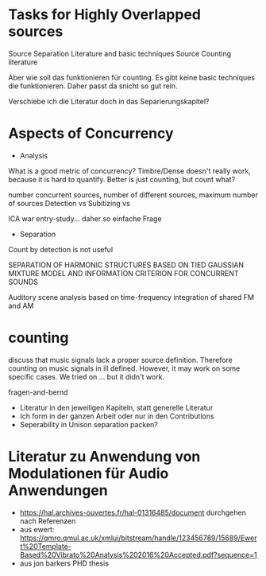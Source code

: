 # Tasks for Highly Overlapped sources

Source Separation Literature and basic techniques
Source Counting literature

Aber wie soll das funktionieren für counting. Es gibt keine basic techniques die funktionieren. Daher passt da snicht so gut rein.

Verschiebe ich die Literatur doch in das Separierungskapitel?


# Aspects of Concurrency

* Analysis

What is a good metric of concurrency? Timbre/Dense doesn't really work, because it is hard to quantify.
Better is just counting, but count what?

number concurrent sources, number of different sources, maximum number of sources
Detection vs Subitizing vs

ICA war entry-study... daher so einfache Frage

* Separation

Count by detection is not useful

SEPARATION OF HARMONIC STRUCTURES BASED ON TIED GAUSSIAN MIXTURE
MODEL AND INFORMATION CRITERION FOR CONCURRENT SOUNDS

 Auditory scene analysis based on time-frequency integration of shared FM and AM

 # counting

 discuss that music signals lack a proper source definition. Therefore counting on music signals in ill defined. However, it may work on some specific cases. We tried on ... but it didn't work.

fragen-and-bernd

* Literatur in den jeweiligen Kapiteln, statt generelle Literatur
* Ich form in der ganzen Arbeit oder nur in den Contributions
* Seperability in Unison separation packen?

# Literatur zu Anwendung von Modulationen für Audio Anwendungen

* https://hal.archives-ouvertes.fr/hal-01316485/document durchgehen nach Referenzen
* aus ewert: https://qmro.qmul.ac.uk/xmlui/bitstream/handle/123456789/15689/Ewert%20Template-Based%20Vibrato%20Analysis%202016%20Accepted.pdf?sequence=1
* aus jon barkers PHD thesis
